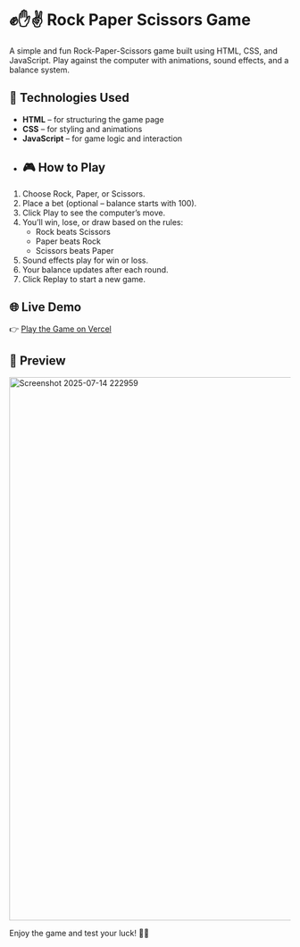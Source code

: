 # ✊✋✌️ Rock Paper Scissors Game
A simple and fun Rock-Paper-Scissors game built using HTML, CSS, and JavaScript. Play against the computer with animations, sound effects, and a balance system.
## 🔧 Technologies Used

- **HTML** – for structuring the game page  
- **CSS** – for styling and animations  
- **JavaScript** – for game logic and interaction
- ## 🎮 How to Play

1. Choose Rock, Paper, or Scissors.  
2. Place a bet (optional – balance starts with 100).  
3. Click Play to see the computer’s move.  
4. You’ll win, lose, or draw based on the rules:
   - Rock beats Scissors  
   - Paper beats Rock  
   - Scissors beats Paper  
5. Sound effects play for win or loss.  
6. Your balance updates after each round.  
7. Click Replay to start a new game.
 ## 🌐 Live Demo

👉 [Play the Game on Vercel](https://spsgame-chi.vercel.app/)
## 📸 Preview
<img width="1907" height="973" alt="Screenshot 2025-07-14 222959" src="https://github.com/user-attachments/assets/9016909e-b5d2-41e3-a2c6-5f14847848c2" />


Enjoy the game and test your luck! 🧠💥
